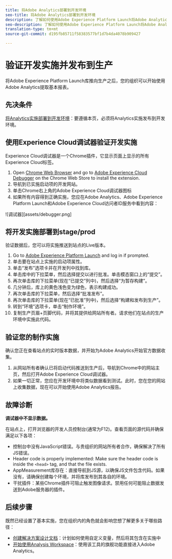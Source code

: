```yaml
---
title: 将Adobe Analytics部署到开发环境
seo-title: 将Adobe Analytics部署到开发环境
description: 了解如何使用Adobe Experience Platform Launch将Adobe Analytics部署到开发环境。
seo-description: 了解如何使用Adobe Experience Platform Launch将Adobe Analytics部署到开发环境。
translation-type: tm+mt
source-git-commit: d195fb85711f58383577bf1d7b4da4078b909427

---
```



# 验证开发实施并发布到生产

将Adobe Experience Platform Launch库推向生产之后，您的组织可以开始使用Adobe Analytics提取基本报表。

## 先决条件

[将Analytics实施部署到开发环境](deploy-dev.md)：要遵循本页，必须将Analytics实施发布到开发环境。

## 使用Experience Cloud调试器验证开发实施

Experience Cloud调试器是一个Chrome插件，它显示页面上显示的所有Experience Cloud标签。

1. Open [Chrome Web Browser](https://www.google.com/chrome/) and go to [Adobe Experience Cloud Debugger](https://chrome.google.com/webstore/detail/adobe-experience-cloud-de/ocdmogmohccmeicdhlhhgepeaijenapj) on the Chrome Web Store to install the extension.
2. 导航到已实施启动项的开发网站。
3. 单击Chrome右上角的Adobe Experience Cloud调试器图标
4. 如果所有内容得到正确实施，您应在Adobe Analytics、Adobe Experience Platform Launch和Adobe Experience Cloud访问者ID服务中看到内容：

![调试器][assets/debugger.png]

## 将开发实施部署到stage/prod

验证数据后，您可以将实施推送到站点的Live版本。

1. Go to [Adobe Experience Platform Launch](https://launch.adobe.com) and log in if prompted.
2. 单击要在站点上实施的启动项属性。
3. 单击“发布”选项卡并在开发列中找到库。
4. 单击库中的下拉菜单，然后选择提交以进行批准。单击模态窗口上的“提交”。
5. 再次单击库的下拉菜单(现在“已提交”列中)，然后选择“为暂存构建”。
6. 几分钟后，库上的黄色浅色变为绿色，表示构建成功。
7. 再次单击库的下拉菜单，然后选择“批准发布”。
8. 再次单击库的下拉菜单(现在“已批准”列中)，然后选择“构建和发布到生产”。
9. 转到“环境”选项卡，单击“制作环境”。
10. 复制生产页眉+页脚代码，并将其提供给网站所有者。请求他们在站点的生产环境中实施此代码。

## 验证您的制作实施

确认您正在查看站点的实时版本数据，并开始为Adobe Analytics开始官方数据收集。

1. 从网站所有者确认已将启动代码推送到生产后，导航到Chrome中的网站主页，然后打开Adobe Experience Cloud调试器。
2. 如果一切正常，您应在开发环境中将类似数据看到测试。此时，您在您的网站上收集数据，现在可以开始使用Adobe Analytics报告。

## 故障诊断

**调试器中不显示数据。**

在站点上，打开浏览器的开发人员控制台(通常为F12)。查看页面的源代码并确保满足以下各项：

* 控制台中没有JavaScript错误。与贵组织的网站所有者合作，确保解决了所有JS错误。
* Header code is properly implemented: Make sure the header code is inside the `<head>` tag, and that the file exists.
* AppMeasurement库存在：直接导航到JS源，以确保JS文件包含代码。如果没有，请确保创建每个环境，并将库发布到其各自的环境。
* 干扰插件：某些Chrome插件可阻止触发图像请求。禁用任何可能阻止数据发送到Adobe服务器的插件。

## 后续步骤

既然已经设置了基本实施，您在组织内的角色就会影响您想了解更多关于哪些路径：

* [创建解决方案设计文档](../prepare/solution-design.md)：计划如何使用自定义变量，然后将其包含在实施中
* [开始使用Analysis Workspace](../../analyze/analysis-workspace/home.md)：使用该工具的旗舰功能直接进入Adobe Analytics。
